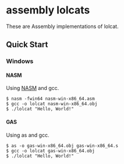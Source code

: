 # assembly lolcats

These are Assembly implementations of lolcat.

## Quick Start

### Windows

#### NASM

Using [NASM](https://www.nasm.us) and gcc.

```console
$ nasm -fwin64 nasm-win-x86_64.asm
$ gcc -o lolcat nasm-win-x86_64.obj
$ ./lolcat "Hello, World!"
```

#### GAS

Using as and gcc.

```console
$ as -o gas-win-x86_64.obj gas-win-x86_64.s
$ gcc -o lolcat gas-win-x86_64.obj
$ ./lolcat "Hello, World!"
```